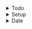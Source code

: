 <details>
<summary>Todo</summary>

```js
// style
// image
// button suivant arrow

// need onBlur fix
// refac updateData
```

</details>

<details>
<summary>Setup</summary>

```js
// npm i validator
// npm i --save-dev @types/validator

// expo install react-native-modal-datetime-picker @react-native-community/datetimepicker
```

</details>

<details>
<summary>Date</summary>

```js
// expo install react-native-modal-datetime-picker @react-native-community/datetimepicker
```

</details>
